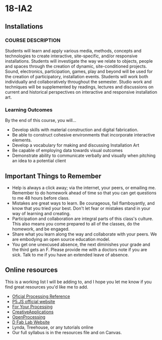 # 18-IA2
## Installations

### COURSE DESCRIPTION

Students will learn and apply various media, methods, concepts and technologies to create interactive, site-specific, and/or responsive installations. Students will investigate the way we relate to objects, people and spaces through the creation of dynamic, site-conditioned projects. Sound, electronics, participation, games, play and beyond will be used for the creation of participatory, installation events. Students will work both individually and collaboratively throughout the semester. Studio work and techniques will be supplemented by readings, lectures and discussions on current and historical perspectives on interactive and responsive installation art.

### Learning Outcomes
By the end of this course, you will...
 - Develop skills with material construction and digital fabrication.
 - Be able to construct cohesive environments that incorporate interactive elements.
 - Develop a vocabulary for making and discussing Installation Art
 - Be capable of employing data towards visual outcomes
 - Demonstrate ability to communicate verbally and visually when pitching an idea to a potential client

 ## Important Things to Remember
 - Help is always a click away; via the internet, your peers, or emailing me. Remember to do homework ahead of time so that you can get questions to me 48 hours before class.
 - Mistakes are great ways to learn. Be courageous, fail flamboyantly, and know that you tried your best. Don't let fear or mistakes stand in your way of learning and creating.
 - Participation and collaboration are integral parts of this class's culture. This also means you come prepared to all of the classes, do the homework, and be engaged.
 -  Share what you learn along the way and collaborate with your peers. We are embodying an open source education model.
 - You get one unexcused absence, the next diminishes your grade and the third gets an F. Please provide me with a doctors note if you are sick. Talk to me if you have an extended leave of absence.

 ## Online resources
 This is a working list I will be adding to, and I hope you let me know if you find great resources you'd like me to add.
 -  [Oficial Processing Reference](http://processing.org/reference/)
 - [P5.JS official website](https://p5js.org/)
 - [For Your Processing](http://fyprocessing.tumblr.com)
 - [CreativeApplications]( http://www.creativeapplications.net)
 - [OpenProcessing](http://www.openprocessing.org/)
 - [D Fab Lab Website](http://staff.mica.edu/rmckibbin/index.html)
 - Lynda, Treehouse, or any tutorials online
 - Our full syllabus is in the resources file and on Canvas.
